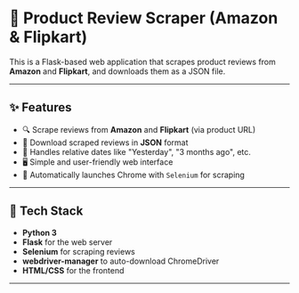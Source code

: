 # 🛒 Product Review Scraper (Amazon & Flipkart)

This is a Flask-based web application that scrapes product reviews from **Amazon** and **Flipkart**, and downloads them as a JSON file.

---

## ✨ Features

- 🔍 Scrape reviews from **Amazon** and **Flipkart** (via product URL)
- 💾 Download scraped reviews in **JSON** format
- 📅 Handles relative dates like "Yesterday", "3 months ago", etc.
- 🖥️ Simple and user-friendly web interface
- 🚀 Automatically launches Chrome with `Selenium` for scraping

---

## 🧰 Tech Stack

- **Python 3**
- **Flask** for the web server
- **Selenium** for scraping reviews
- **webdriver-manager** to auto-download ChromeDriver
- **HTML/CSS** for the frontend

---